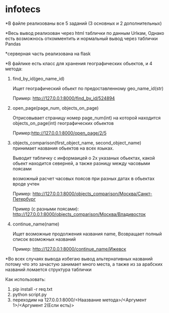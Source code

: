 # infotecs

*В файле реализованы все 5 заданий (3 основных и 2 дополнительных)

*Весь вывод реализован через html таблички по данным Urlкам, Однако есть возможнось откомментить и нормальный вывод через таблички Pandas

*серверная часть реализована на flask

*В файлике есть класс для хранения географических обьектов, и 4 метода:
  1. find_by_id(geo_name_id) 
      
      Ищет географический обьект по предоставленному geo_name_id(str)
      
      Пример: http://127.0.0.1:8000/find_by_id/524894
  
  2. open_page(page_num, objects_on_page)
      
      Отрисовывает страницу номер page_num(int) на которой находится objects_on_page(int) географических обьектов
      
      Пример:http://127.0.0.1:8000/open_page/2/5
     
  3. objects_comparison(first_object_name, second_object_name) принимает названия обьектов на всех языках.
      
      Выводит табличку с информаицей о 2х указаных обьектах, какой обьект находится северней, а также разницу между часовыми поясами
      
      возможный расчет часовых поясов при разных датах в обьектах вроде учтен
      
      Пример: http://127.0.0.1:8000/objects_comparison/Москва/Санкт-Петербург
      
      Пример (с разными поясами): http://127.0.0.1:8000/objects_comparison/Москва/Владивосток
     
  4. continue_name(name) 
      
      Ищет возможные продолжения названия name, Возвращает полный список возможных названий
      
      Пример: http://127.0.0.1:8000/continue_name/Ижевск

*Во всех случаях вывода избегаю вывод альтернативных названий потому что это зачастую занимает много места, а также из за арабских названий ломается структура таблички

Как использовать:
  1. pip install -r req.txt
  2. python script.py
  3. переходим на 127.0.0.1:8000/<Наазвание метода>/<Аргумент 1>/<Аргумент 2(Если есть)>
